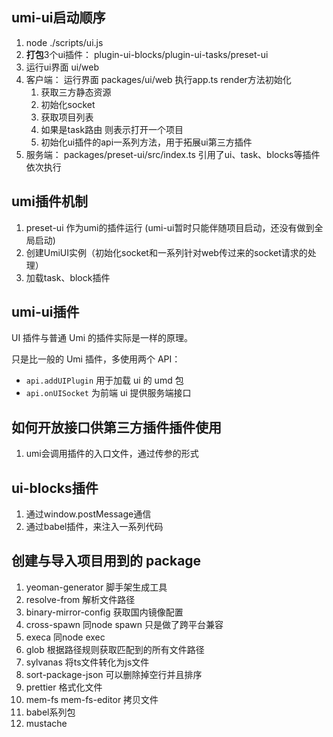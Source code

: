 ## umi-ui启动顺序

1.  node ./scripts/ui.js
2.  **打包**3个ui插件： plugin-ui-blocks/plugin-ui-tasks/preset-ui
3.  运行ui界面  ui/web
4.  客户端： 运行界面 packages/ui/web 执行app.ts  render方法初始化
    1. 获取三方静态资源
    2. 初始化socket
    3. 获取项目列表
    4. 如果是task路由 则表示打开一个项目
    5. 初始化ui插件的api一系列方法，用于拓展ui第三方插件
5.  服务端： packages/preset-ui/src/index.ts  引用了ui、task、blocks等插件 依次执行


## umi插件机制

1. preset-ui 作为umi的插件运行 (umi-ui暂时只能伴随项目启动，还没有做到全局启动)
2. 创建UmiUI实例（初始化socket和一系列针对web传过来的socket请求的处理）
3. 加载task、block插件


## umi-ui插件

UI 插件与普通 Umi 的插件实际是一样的原理。

只是比一般的 Umi 插件，多使用两个 API：

- `api.addUIPlugin` 用于加载 ui 的 umd 包
- `api.onUISocket` 为前端 ui 提供服务端接口


## 如何开放接口供第三方插件插件使用

1. umi会调用插件的入口文件，通过传参的形式


## ui-blocks插件

1. 通过window.postMessage通信
2. 通过babel插件，来注入一系列代码

## 创建与导入项目用到的 package 

1. yeoman-generator  脚手架生成工具
2. resolve-from  解析文件路径
3. binary-mirror-config 获取国内镜像配置
4. cross-spawn   同node spawn 只是做了跨平台兼容
5. execa  同node exec
6. glob   根据路径规则获取匹配到的所有文件路径
7. sylvanas 将ts文件转化为js文件
8. sort-package-json 可以删除掉空行并且排序
9. prettier 格式化文件
10. mem-fs mem-fs-editor 拷贝文件
11. babel系列包
12. mustache